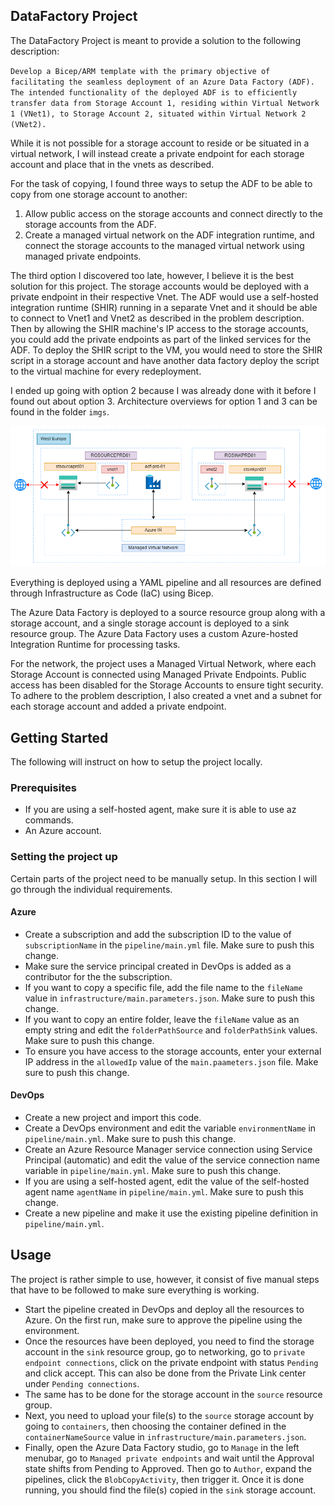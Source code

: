 <a name="readme-top"></a>

<!-- ABOUT THE PROJECT -->
## DataFactory Project

The DataFactory Project is meant to provide a solution to the following description: 

`Develop a Bicep/ARM template with the primary objective of facilitating the seamless deployment of an Azure Data Factory (ADF). The intended functionality of the deployed ADF is to efficiently transfer data from Storage Account 1, residing within Virtual Network 1 (VNet1), to Storage Account 2, situated within Virtual Network 2 (VNet2).` 

While it is not possible for a storage account to reside or be situated in a virtual network, I will instead create a private endpoint for each storage account and place that in the vnets as described. 

For the task of copying, I found three ways to setup the ADF to be able to copy from one storage account to another: 

1. Allow public access on the storage accounts and connect directly to the storage accounts from the ADF. 
2. Create a managed virtual network on the ADF integration runtime, and connect the storage accounts to the managed virtual network using managed private endpoints.  

The third option I discovered too late, however, I believe it is the best solution for this project. The storage accounts would be deployed with a private endpoint in their respective Vnet. The ADF would use a self-hosted integration runtime (SHIR) running in a separate Vnet and it should be able to connect to Vnet1 and Vnet2 as described in the problem description. Then by allowing the SHIR machine's IP access to the storage accounts, you could add the private endpoints as part of the linked services for the ADF. To deploy the SHIR script to the VM, you would need to store the SHIR script in a storage account and have another data factory deploy the script to the virtual machine for every redeployment. 

I ended up going with option 2 because I was already done with it before I found out about option 3. Architecture overviews for option 1 and 3 can be found in the folder `imgs`.

![NetworkDiagram](imgs/solution2.png "Network Diagram") 

Everything is deployed using a YAML pipeline and all resources are defined through Infrastructure as Code (IaC) using Bicep. 

The Azure Data Factory is deployed to a source resource group along with a storage account, and a single storage account is deployed to a sink resource group. The Azure Data Factory uses a custom Azure-hosted Integration Runtime for processing tasks. 

For the network, the project uses a Managed Virtual Network, where each Storage Account is connected using Managed Private Endpoints. Public access has been disabled for the Storage Accounts to ensure tight security. To adhere to the problem description, I also created a vnet and a subnet for each storage account and added a private endpoint. 


## Getting Started

The following will instruct on how to setup the project locally. 

### Prerequisites

* If you are using a self-hosted agent, make sure it is able to use az commands. 
* An Azure account.

### Setting the project up

Certain parts of the project need to be manually setup. In this section I will go through the individual requirements. 

#### Azure
* Create a subscription and add the subscription ID to the value of `subscriptionName` in the `pipeline/main.yml` file. Make sure to push this change. 
* Make sure the service principal created in DevOps is added as a contributor for the the subscription.
* If you want to copy a specific file, add the file name to the `fileName` value in `infrastructure/main.parameters.json`. Make sure to push this change. 
* If you want to copy an entire folder, leave the `fileName` value as an empty string and edit the `folderPathSource` and `folderPathSink` values. Make sure to push this change. 
* To ensure you have access to the storage accounts, enter your external IP address in the `allowedIp` value of the `main.paameters.json` file. Make sure to push this change. 


#### DevOps

* Create a new project and import this code.
* Create a DevOps environment and edit the variable `environmentName` in `pipeline/main.yml`. Make sure to push this change. 
* Create an Azure Resource Manager service connection using Service Principal (automatic) and edit the value of the service connection name variable in `pipeline/main.yml`. Make sure to push this change. 
* If you are using a self-hosted agent, edit the value of the self-hosted agent name `agentName` in `pipeline/main.yml`. Make sure to push this change. 
* Create a new pipeline and make it use the existing pipeline definition in `pipeline/main.yml`. 



<!-- USAGE EXAMPLES -->
## Usage

The project is rather simple to use, however, it consist of five manual steps that have to be followed to make sure everything is working. 

* Start the pipeline created in DevOps and deploy all the resources to Azure. On the first run, make sure to approve the pipeline using the environment. 
* Once the resources have been deployed, you need to find the storage account in the `sink` resource group, go to networking, go to `private endpoint connections`, click on the private endpoint with status `Pending` and click accept. This can also be done from the Private Link center under `Pending connections`.
* The same has to be done for the storage account in the `source` resource group. 
* Next, you need to upload your file(s) to the `source` storage account by going to `containers`, then choosing the container defined in the `containerNameSource` value in `infrastructure/main.parameters.json`.  
* Finally, open the Azure Data Factory studio, go to `Manage` in the left menubar, go to `Managed private endpoints` and wait until the Approval state shifts from Pending to Approved. Then go to `Author`, expand the pipelines, click the `BlobCopyActivity`, then trigger it. Once it is done running, you should find the file(s) copied in the `sink` storage account. 
